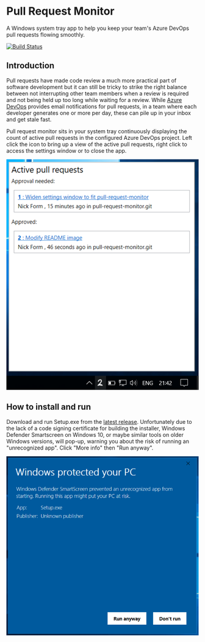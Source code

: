 # Pull Request Monitor

A Windows system tray app to help you keep your team's Azure DevOps pull requests flowing smoothly.

[![Build Status](https://dev.azure.com/PullRequestMonitor/PullRequestMonitor/_apis/build/status/nickform.pull-request-monitor?branchName=master)](https://dev.azure.com/PullRequestMonitor/PullRequestMonitor/_build/latest?definitionId=2&branchName=master)

## Introduction

Pull requests have made code review a much more practical part of software development but it can still be tricky to strike the right balance between not interrupting other team members when a review is required and not being held up too long while waiting for a review. While [Azure DevOps](https://azure.microsoft.com/en-us/services/devops/) provides email notifications for pull requests, in a team where each developer generates one or more per day, these can pile up in your inbox and get stale fast.

Pull request monitor sits in your system tray continuously displaying the count of active pull requests in the configured Azure DevOps project. Left click the icon to bring up a view of the active pull requests, right click to access the settings window or to close the app.

![Pull request monitor screenshot](PullRequestMonitor.png)

## How to install and run

Download and run Setup.exe from the [latest release](https://github.com/nickform/pull-request-monitor/releases/latest). Unfortunately due to the lack of a code signing certificate for building the installer, Windows Defender Smartscreen on Windows 10, or maybe similar tools on older Windows versions, will pop-up, warning you about the risk of running an "unrecognized app". Click "More info" then "Run anyway".

![Windows Defender Smartscreen](WindowsDefenderSmartscreen.png)
